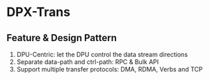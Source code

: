 # DPX-Trans

## Feature & Design Pattern

1. DPU-Centric: let the DPU control the data stream directions
2. Separate data-path and ctrl-path: RPC & Bulk API
3. Support multiple transfer protocols: DMA, RDMA, Verbs and TCP
